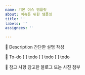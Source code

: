```yaml
---
name: 기본 이슈 템플릿
about: 이슈를 위한 템플릿
title: ''
labels: ''
assignees: ''

---
```


📝 Description
간단한 설명 작성

🔨 To-do
[ ]  todo
[ ]  todo
[ ]  todo

📌 참고 사항
참고한 블로그 또는 사진 첨부
